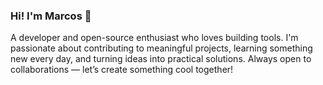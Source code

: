 ### Hi! I'm Marcos 👋

A developer and open-source enthusiast who loves building tools. I'm passionate about contributing to meaningful projects, learning something new every day, and turning ideas into practical solutions. Always open to collaborations — let’s create something cool together!
